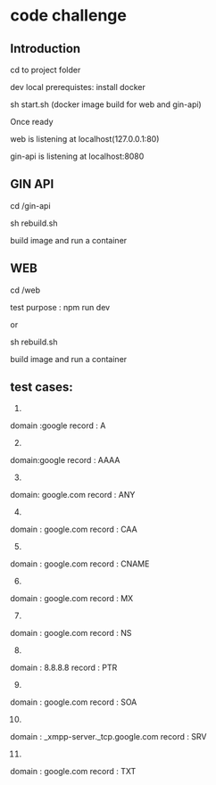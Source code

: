 # code challenge

## Introduction
cd to project folder 

dev local prerequistes:
install docker

sh start.sh (docker image build for web and gin-api)

Once ready 

web is listening at localhost(127.0.0.1:80)

gin-api is listening at localhost:8080

## GIN API
cd /gin-api

sh rebuild.sh

build image and run a container 


## WEB

cd /web 

test purpose : npm run dev 

or 

sh rebuild.sh 

build image and run a container 



## test cases:

1.
domain :google
record : A

2. 
domain:google
record : AAAA

3. 
domain: google.com
record :  ANY

4.
domain : google.com
record : CAA

5. 
domain : google.com
record : CNAME

6. 
domain : google.com
record : MX

7. 
domain : google.com
record : NS

8. 
domain : 8.8.8.8
record : PTR

9. 
domain : google.com
record : SOA

10. 
domain : _xmpp-server._tcp.google.com
record : SRV

11. 
domain : google.com
record : TXT

